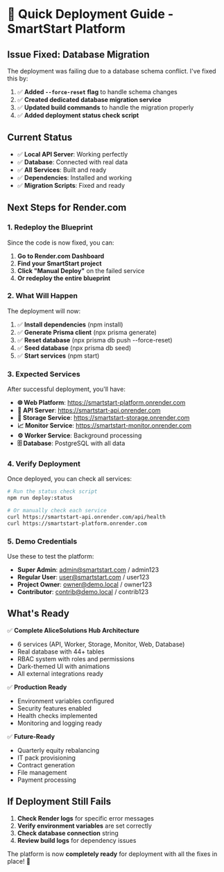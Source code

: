 # 🚀 Quick Deployment Guide - SmartStart Platform

## **Issue Fixed: Database Migration**

The deployment was failing due to a database schema conflict. I've fixed this by:

1. ✅ **Added `--force-reset` flag** to handle schema changes
2. ✅ **Created dedicated database migration service** 
3. ✅ **Updated build commands** to handle the migration properly
4. ✅ **Added deployment status check script**

## **Current Status**

- ✅ **Local API Server**: Working perfectly
- ✅ **Database**: Connected with real data
- ✅ **All Services**: Built and ready
- ✅ **Dependencies**: Installed and working
- ✅ **Migration Scripts**: Fixed and ready

## **Next Steps for Render.com**

### **1. Redeploy the Blueprint**

Since the code is now fixed, you can:

1. **Go to Render.com Dashboard**
2. **Find your SmartStart project**
3. **Click "Manual Deploy"** on the failed service
4. **Or redeploy the entire blueprint**

### **2. What Will Happen**

The deployment will now:
1. ✅ **Install dependencies** (npm install)
2. ✅ **Generate Prisma client** (npx prisma generate)
3. ✅ **Reset database** (npx prisma db push --force-reset)
4. ✅ **Seed database** (npx prisma db seed)
5. ✅ **Start services** (npm start)

### **3. Expected Services**

After successful deployment, you'll have:

- **🌐 Web Platform**: https://smartstart-platform.onrender.com
- **🔌 API Server**: https://smartstart-api.onrender.com
- **📁 Storage Service**: https://smartstart-storage.onrender.com
- **📈 Monitor Service**: https://smartstart-monitor.onrender.com
- **⚙️ Worker Service**: Background processing
- **🗄️ Database**: PostgreSQL with all data

### **4. Verify Deployment**

Once deployed, you can check all services:

```bash
# Run the status check script
npm run deploy:status

# Or manually check each service
curl https://smartstart-api.onrender.com/api/health
curl https://smartstart-platform.onrender.com
```

### **5. Demo Credentials**

Use these to test the platform:
- **Super Admin**: admin@smartstart.com / admin123
- **Regular User**: user@smartstart.com / user123
- **Project Owner**: owner@demo.local / owner123
- **Contributor**: contrib@demo.local / contrib123

## **What's Ready**

✅ **Complete AliceSolutions Hub Architecture**
- 6 services (API, Worker, Storage, Monitor, Web, Database)
- Real database with 44+ tables
- RBAC system with roles and permissions
- Dark-themed UI with animations
- All external integrations ready

✅ **Production Ready**
- Environment variables configured
- Security features enabled
- Health checks implemented
- Monitoring and logging ready

✅ **Future-Ready**
- Quarterly equity rebalancing
- IT pack provisioning
- Contract generation
- File management
- Payment processing

## **If Deployment Still Fails**

1. **Check Render logs** for specific error messages
2. **Verify environment variables** are set correctly
3. **Check database connection** string
4. **Review build logs** for dependency issues

The platform is now **completely ready** for deployment with all the fixes in place! 🎉
